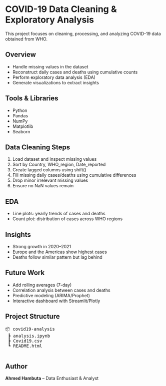   <h1>COVID-19 Data Cleaning & Exploratory Analysis</h1>
  <p>This project focuses on cleaning, processing, and analyzing COVID-19 data obtained from WHO.</p>

  <h2>Overview</h2>
  <ul>
    <li>Handle missing values in the dataset</li>
    <li>Reconstruct daily cases and deaths using cumulative counts</li>
    <li>Perform exploratory data analysis (EDA)</li>
    <li>Generate visualizations to extract insights</li>
  </ul>

  <h2>Tools & Libraries</h2>
  <ul>
    <li>Python</li>
    <li>Pandas</li>
    <li>NumPy</li>
    <li>Matplotlib</li>
    <li>Seaborn</li>
  </ul>

  <h2>Data Cleaning Steps</h2>
  <ol>
    <li>Load dataset and inspect missing values</li>
    <li>Sort by Country, WHO_region, Date_reported</li>
    <li>Create lagged columns using shift()</li>
    <li>Fill missing daily cases/deaths using cumulative differences</li>
    <li>Drop minor irrelevant missing values</li>
    <li>Ensure no NaN values remain</li>
  </ol>

  <h2>EDA</h2>
  <ul>
    <li>Line plots: yearly trends of cases and deaths</li>
    <li>Count plot: distribution of cases across WHO regions</li>
  </ul>

  <h2>Insights</h2>
  <ul>
    <li>Strong growth in 2020–2021</li>
    <li>Europe and the Americas show highest cases</li>
    <li>Deaths follow similar pattern but lag behind</li>
  </ul>

  <h2>Future Work</h2>
  <ul>
    <li>Add rolling averages (7-day)</li>
    <li>Correlation analysis between cases and deaths</li>
    <li>Predictive modeling (ARIMA/Prophet)</li>
    <li>Interactive dashboard with Streamlit/Plotly</li>
  </ul>

  <h2>Project Structure</h2>
  <pre>
📦 covid19-analysis
 ┣ analysis.ipynb
 ┣ Covid19.csv
 ┗ README.html
  </pre>

  <h2>Author</h2>
  <p><b>Ahmed Hambuta</b> – Data Enthusiast & Analyst</p>
